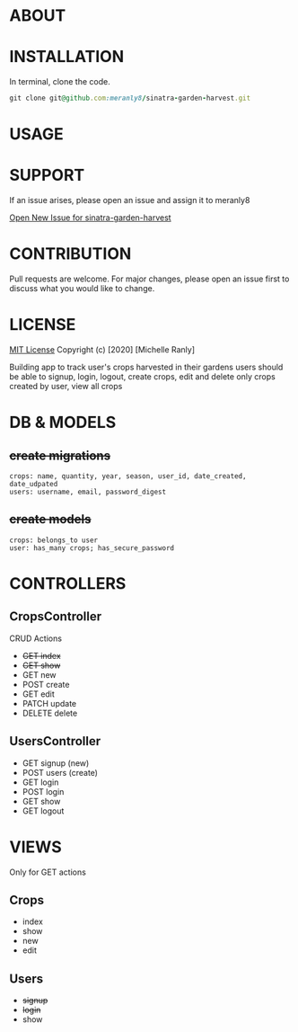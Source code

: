 # ABOUT

# INSTALLATION
In terminal, clone the code.
```ruby
git clone git@github.com:meranly8/sinatra-garden-harvest.git
```

# USAGE

# SUPPORT
If an issue arises, please open an issue and assign it to meranly8

[Open New Issue for sinatra-garden-harvest](https://github.com/meranly8/sinatra-garden-harvest/issues/new)

# CONTRIBUTION
Pull requests are welcome. For major changes, please open an issue first to discuss what you would like to change.

# LICENSE
[MIT License](https://choosealicense.com/licenses/mit/)
Copyright (c) [2020] [Michelle Ranly]


Building app to track user's crops harvested in their gardens
users should be able to signup, login, logout, create crops, edit and delete only crops created by user, view all crops
# DB & MODELS
## ~~create migrations~~
    crops: name, quantity, year, season, user_id, date_created, date_udpated
    users: username, email, password_digest
## ~~create models~~
    crops: belongs_to user
    user: has_many crops; has_secure_password

# CONTROLLERS
## CropsController
CRUD Actions
- ~~GET index~~
- ~~GET show~~
- GET new
- POST create
- GET edit
- PATCH update
- DELETE delete

## UsersController
- GET signup (new)
- POST users (create)
- GET login 
- POST login
- GET show
- GET logout

# VIEWS
Only for GET actions
## Crops
- index
- show
- new
- edit

## Users
- ~~signup~~
- ~~login~~
- show